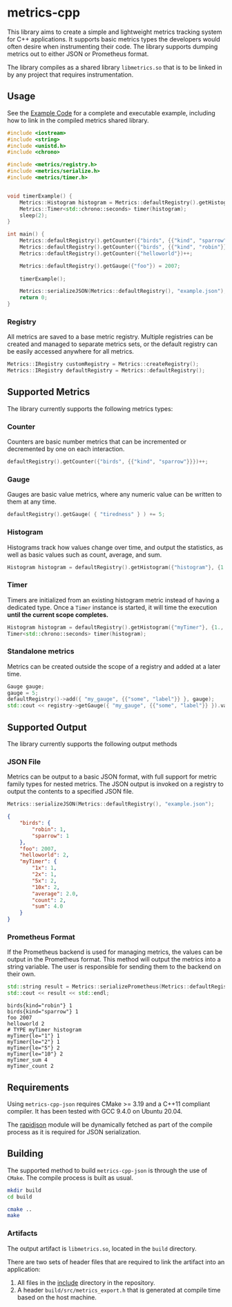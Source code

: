 # metrics-cpp

This library aims to create a simple and lightweight metrics tracking system for C++ applications. It supports basic metrics types the developers would often desire when instrumenting their code. The library supports dumping metrics out to either JSON or Prometheus format.

The library compiles as a shared library `libmetrics.so` that is to be linked in by any project that requires instrumentation.

## Usage

See the [Example Code](https://github.com/KyleLavorato/metrics-cpp-json/tree/main/example/README.md) for a complete and executable example, including how to link in the compiled metrics shared library.

```cpp
#include <iostream>
#include <string>
#include <unistd.h>
#include <chrono>

#include <metrics/registry.h>
#include <metrics/serialize.h>
#include <metrics/timer.h>


void timerExample() {
    Metrics::Histogram histogram = Metrics::defaultRegistry().getHistogram({"myTimer"}, {1., 2., 5., 10.});
    Metrics::Timer<std::chrono::seconds> timer(histogram);
    sleep(2);
}

int main() {
    Metrics::defaultRegistry().getCounter({"birds", {{"kind", "sparrow"}}})++;
    Metrics::defaultRegistry().getCounter({"birds", {{"kind", "robin"}}})++;
    Metrics::defaultRegistry().getCounter({"helloworld"})++;

    Metrics::defaultRegistry().getGauge({"foo"}) = 2007;
    
    timerExample();

    Metrics::serializeJSON(Metrics::defaultRegistry(), "example.json");
    return 0;
}
```

### Registry

All metrics are saved to a base metric registry. Multiple registries can be created and managed to separate metrics sets, or the default registry can be easily accessed anywhere for all metrics.

```cpp
Metrics::IRegistry customRegistry = Metrics::createRegistry();
Metrics::IRegistry defaultRegistry = Metrics::defaultRegistry();
```

## Supported Metrics

The library currently supports the following metrics types:

### Counter

Counters are basic number metrics that can be incremented or decremented by one on each interaction.

```cpp
defaultRegistry().getCounter({"birds", {{"kind", "sparrow"}}})++;
```

### Gauge

Gauges are basic value metrics, where any numeric value can be written to them at any time.

```cpp
defaultRegistry().getGauge( { "tiredness" } ) += 5;
```

### Histogram

Histograms track how values change over time, and output the statistics, as well as basic values such as count, average, and sum.

```cpp
Histogram histogram = defaultRegistry().getHistogram({"histogram"}, {1., 2., 5., 10.});
```

### Timer

Timers are initialized from an existing histogram metric instead of having a dedicated type. Once a `Timer` instance is started, it will time the execution **until the current scope completes.** 

```cpp
Histogram histogram = defaultRegistry().getHistogram({"myTimer"}, {1., 2., 5., 10.});
Timer<std::chrono::seconds> timer(histogram);
```

### Standalone metrics

Metrics can be created outside the scope of a registry and added at a later time.

```cpp
Gauge gauge;
gauge = 5;
defaultRegistry()->add({ "my_gauge", {{"some", "label"}} }, gauge);
std::cout << registry->getGauge({ "my_gauge", {{"some", "label"}} }).value() << std::endl;
```

## Supported Output

The library currently supports the following output methods

### JSON File

Metrics can be output to a basic JSON format, with full support for metric family types for nested metrics. The JSON output is invoked on a registry to output the contents to a specified JSON file.

```cpp
Metrics::serializeJSON(Metrics::defaultRegistry(), "example.json");
```

```json
{
    "birds": {
        "robin": 1,
        "sparrow": 1
    },
    "foo": 2007,
    "helloworld": 2,
    "myTimer": {
        "1x": 1,
        "2x": 1,
        "5x": 2,
        "10x": 2,
        "average": 2.0,
        "count": 2,
        "sum": 4.0
    }
}
```

### Prometheus Format

If the Prometheus backend is used for managing metrics, the values can be output in the Prometheus format. This method will output the metrics into a string variable. The user is responsible for sending them to the backend on their own.

```cpp
std::string result = Metrics::serializePrometheus(Metrics::defaultRegistry());
std::cout << result << std::endl;
```

```
birds{kind="robin"} 1
birds{kind="sparrow"} 1
foo 2007
helloworld 2
# TYPE myTimer histogram
myTimer{le="1"} 1
myTimer{le="2"} 1
myTimer{le="5"} 2
myTimer{le="10"} 2
myTimer_sum 4
myTimer_count 2
```

## Requirements

Using `metrics-cpp-json` requires CMake >= 3.19 and a C++11 compliant compiler. It has been tested with GCC 9.4.0 on Ubuntu 20.04.

The [rapidjson](https://github.com/Tencent/rapidjson/) module will be dynamically fetched as part of the compile process as it is required for JSON serialization. 

## Building

The supported method to build `metrics-cpp-json` is through the use of `CMake`. The compile process is built as usual.

```bash
mkdir build
cd build

cmake ..
make
```

### Artifacts

The output artifact is `libmetrics.so`, located in the `build` directory. 

There are two sets of header files that are required to link the artifact into an application:

1. All files in the [include](https://github.com/KyleLavorato/metrics-cpp-json/tree/main/include) directory in the repository.
2. A header `build/src/metrics_export.h` that is generated at compile time based on the host machine.

